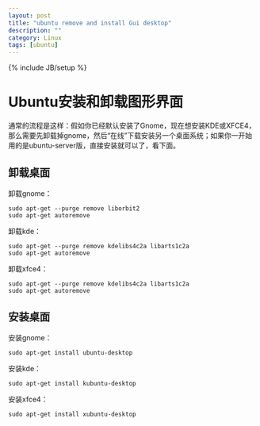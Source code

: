 ```yaml
---
layout: post
title: "ubuntu remove and install Gui desktop"
description: ""
category: Linux
tags: [ubuntu]
---
```

{% include JB/setup %}

# Ubuntu安装和卸载图形界面

通常的流程是这样：假如你已经默认安装了Gnome，现在想安装KDE或XFCE4，那么需要先卸载掉gnome，然后“在线”下载安装另一个桌面系统；如果你一开始用的是ubuntu-server版，直接安装就可以了，看下面。

## 卸载桌面

卸载gnome：

	sudo apt-get --purge remove liborbit2
	sudo apt-get autoremove

卸载kde：

	sudo apt-get --purge remove kdelibs4c2a libarts1c2a
	sudo apt-get autoremove

卸载xfce4：

	sudo apt-get --purge remove kdelibs4c2a libarts1c2a
	sudo apt-get autoremove

## 安装桌面

安装gnome：

	sudo apt-get install ubuntu-desktop

安装kde：

	sudo apt-get install kubuntu-desktop

安装xfce4：

	sudo apt-get install xubuntu-desktop
